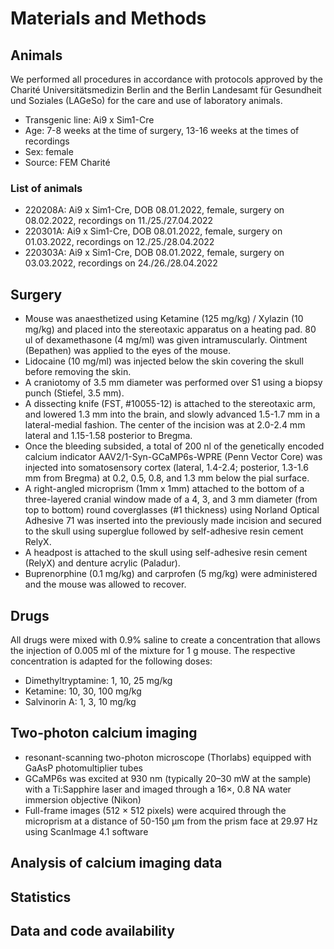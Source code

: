 # Materials and Methods

## Animals
We performed all procedures in accordance with protocols approved by the Charité Universitätsmedizin Berlin and the Berlin Landesamt für Gesundheit und Soziales (LAGeSo) for the care and use of laboratory animals.

* Transgenic line: Ai9 x Sim1-Cre
* Age: 7-8 weeks at the time of surgery, 13-16 weeks at the times of recordings
* Sex: female
* Source: FEM Charité

### List of animals
* 220208A: Ai9 x Sim1-Cre, DOB 08.01.2022, female, surgery on 08.02.2022, recordings on 11./25./27.04.2022
* 220301A: Ai9 x Sim1-Cre, DOB 08.01.2022, female, surgery on 01.03.2022, recordings on 12./25./28.04.2022
* 220303A: Ai9 x Sim1-Cre, DOB 08.01.2022, female, surgery on 03.03.2022, recordings on 24./26./28.04.2022

## Surgery
* Mouse was anaesthetized using Ketamine (125 mg/kg) / Xylazin (10 mg/kg) and placed into the stereotaxic apparatus on a heating pad. 80 ul of dexamethasone (4 mg/ml) was given intramuscularly. Ointment (Bepathen) was applied to the eyes of the mouse.
* Lidocaine (10 mg/ml) was injected below the skin covering the skull before removing the skin.
* A craniotomy of 3.5 mm diameter was performed over S1 using a biopsy punch (Stiefel, 3.5 mm).
* A dissecting knife (FST, #10055-12) is attached to the stereotaxic arm, and lowered 1.3 mm into the brain, and slowly advanced 1.5-1.7 mm in a lateral-medial fashion. The center of the incision was at 2.0-2.4 mm lateral and 1.15-1.58 posterior to Bregma.
* Once the bleeding subsided, a total of 200 nl of the genetically  encoded calcium indicator AAV2/1-Syn-GCaMP6s-WPRE (Penn Vector Core) was injected into somatosensory cortex (lateral, 1.4-2.4; posterior, 1.3-1.6 mm from Bregma) at 0.2, 0.5, 0.8, and 1.3 mm below the pial surface.
* A right-angled microprism (1mm x 1mm) attached to the bottom of a three-layered cranial window made of a 4, 3, and 3 mm diameter (from top to bottom) round coverglasses (#1 thickness) using Norland Optical Adhesive 71 was inserted into the previously made incision and secured to the skull using superglue followed by self-adhesive resin cement RelyX.
* A headpost is attached to the skull using self-adhesive resin cement (RelyX) and denture acrylic (Paladur).
* Buprenorphine (0.1 mg/kg) and carprofen (5 mg/kg) were administered and the mouse was allowed to recover.

## Drugs
All drugs were mixed with 0.9% saline to create a concentration that allows the injection of 0.005 ml of the mixture for 1 g mouse. The respective concentration is adapted for the following doses:
* Dimethyltryptamine: 1, 10, 25 mg/kg
* Ketamine: 10, 30, 100 mg/kg
* Salvinorin A: 1, 3, 10 mg/kg

## Two-photon calcium imaging
* resonant-scanning two-photon microscope (Thorlabs) equipped with GaAsP photomultiplier tubes 
* GCaMP6s was excited at 930 nm (typically 20–30 mW at the sample) with a Ti:Sapphire laser and imaged through a 16×, 0.8 NA water immersion objective (Nikon)
* Full-frame images (512 × 512 pixels) were acquired through the microprism at a distance of 50-150 μm from the prism face at 29.97 Hz using ScanImage 4.1 software

## Analysis of calcium imaging data

## Statistics

## Data and code availability

